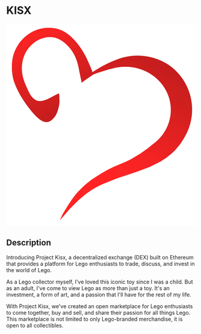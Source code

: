 # KISX  
![kisx](kisx.webp)

## Description

Introducing Project Kisx, a decentralized exchange (DEX) built on Ethereum that provides a platform for Lego enthusiasts to trade, discuss, and invest in the world of Lego.

As a Lego collector myself, I've loved this iconic toy since I was a child. But as an adult, I've come to view Lego as more than just a toy. It's an investment, a form of art, and a passion that I'll have for the rest of my life.

With Project Kisx, we've created an open marketplace for Lego enthusiasts to come together, buy and sell, and share their passion for all things Lego. This marketplace is not limited to only Lego-branded merchandise, it is open to all collectibles.
